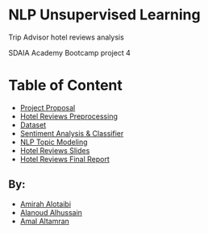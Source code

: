 # NLP Unsupervised Learning
Trip Advisor hotel reviews analysis

SDAIA Academy Bootcamp project 4


# Table of Content
- [Project Proposal](https://github.com/amal2121/NLP_Unsupervised_Learning/blob/main/Project%20Proposal.md)
- [Hotel Reviews Preprocessing](https://github.com/amal2121/NLP_Unsupervised_Learning/blob/main/Trip%20Advisor%20Hotel%20_Preprocessing.ipynb)
- [Dataset](https://github.com/amal2121/NLP_Unsupervised_Learning/blob/main/tripadvisor_hotel_reviews%20(1).csv)
- [Sentiment Analysis & Classifier](https://github.com/amal2121/NLP_Unsupervised_Learning/blob/main/NLP_Sentiment%20Analysis%20%26%20Classifier..ipynb)
- [NLP Topic Modeling](https://github.com/amal2121/NLP_Unsupervised_Learning/blob/main/NLP%20Topic%20Modeling%20T5.ipynb)
- [Hotel Reviews Slides](https://github.com/amal2121/NLP_Unsupervised_Learning/blob/main/NLP1.pdf)
- [Hotel Reviews Final Report](https://github.com/amal2121/NLP_Unsupervised_Learning/blob/main/Trip%20Advisor%20Hotel%20Reviews%20Final_Report.pdf)


## By:
- [Amirah Alotaibi](https://github.com/amirahSaad)
- [Alanoud Alhussain](https://github.com/Alanoud-Aziz)
- [Amal Altamran](https://github.com/amal2121)
